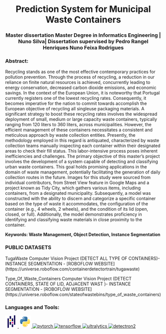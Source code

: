 <h1 align="center">Prediction System for Municipal Waste Containers</h1>
<h3 align="center">Master dissertation Master Degree in Informatics Engineering | Nuno Silva| Dissertation supervised by Pedro Rangel Henriques Nuno Feixa Rodrigues</h3>

<h3 align="left">Abstract:</h3>
<p align="left">
Recycling stands as one of the most effective contemporary practices for pollution prevention.
Through the process of recycling, a reduction in our reliance on finite natural resources is
achieved, concurrently leading to energy conservation, decreased carbon dioxide emissions,
and economic savings. In the context of the European Union, it is noteworthy that Portugal
currently registers one of the lowest recycling rates. Consequently, it becomes imperative
for the nation to commit towards accomplish the European objective of recycling all singleuse
packaging materials. A significant strategy to boost these recycling rates involves
the widespread deployment of small, medium or large capacity waste containers, typically
ranging from 120 liters to 360 liters, across municipalities. However, the efficient management
of these containers necessitates a consistent and meticulous approach by waste collection
entities. Presently, the methodology employed in this regard is antiquated, characterized
by waste collection teams manually inspecting each container within their designated areas
to check their fill status. This labor-intensive process poses inherent inefficiencies and
challenges. The primary objective of this master’s project involves the development of
a system capable of detecting and classifying urban waste containers. This goal holds
promising applications in the domain of waste management, potentially facilitating the
generation of daily collection routes in the future. Images for this study were sourced from
individual contributors, from Street View feature in Google Maps and a project known as
Tidy City, which gathers various items, including containers, from a designated municipality.
Subsequently, a model was constructed with the ability to discern and categorize a specific
container based on the type of waste it accommodates, the configuration of the container
(e.g., 4 wheels, 2 wheels), and the condition of its lid (open, closed, or full). Additionally,
the model demonstrates proficiency in identifying and classifying waste materials in close
proximity to the container.
  
<b>Keywords: Waste Management, Object Detection, Instance Segmentation</b>
</p>

<h3 align="left">PUBLIC DATASETS</h3>

<p align="left"> TugaWaste Computer Vision Project (DETECT ALL TYPE OF CONTAINERS)- INSTANCE SEGMENTATION - [ROBOFLOW WEBSITE](https://universe.roboflow.com/containerdetectortrain/tugawaste)</p>

<p align="left"> 
Type_Of_Waste_Containers Computer Vision Project (DETECT CONTAINERS, STATE OF LID, ADJACENT WAST )- INSTANCE SEGMENTATION - [ROBOFLOW WEBSITE](https://universe.roboflow.com/stateofwastebins/type_of_waste_containers)</p>

<h3 align="left">Languages and Tools:</h3>
<p align="left"> <a href="https://pandas.pydata.org/" target="_blank" rel="noreferrer"> <img src="https://raw.githubusercontent.com/devicons/devicon/2ae2a900d2f041da66e950e4d48052658d850630/icons/pandas/pandas-original.svg" alt="pandas" width="40" height="40"/> </a> <a href="https://www.python.org" target="_blank" rel="noreferrer"> <img src="https://raw.githubusercontent.com/devicons/devicon/master/icons/python/python-original.svg" alt="python" width="40" height="40"/> </a> <a href="https://pytorch.org/" target="_blank" rel="noreferrer"> <img src="https://www.vectorlogo.zone/logos/pytorch/pytorch-icon.svg" alt="pytorch" width="40" height="40"/> </a> <a href="https://www.tensorflow.org" target="_blank" rel="noreferrer"> <img src="https://www.vectorlogo.zone/logos/tensorflow/tensorflow-icon.svg" alt="tensorflow" width="40" height="40"/> </a> <a href="https://docs.ultralytics.com/" target="_blank" rel="noreferrer"><img src="https://assets-global.website-files.com/646dd1f1a3703e451ba81ecc/64994922cf2a6385a4bf4489_UltralyticsYOLO_mark_blue.svg" alt="ultralytics" width="40" height="40"/> </a> <a href="https://ai.meta.com/tools/detectron2/" target="_blank" rel="noreferrer"><img src="https://raw.githubusercontent.com/facebookresearch/detectron2/main/.github/Detectron2-Logo-Horz.svg" alt="detectron2" width="100" height="100"/> </a> </p>
